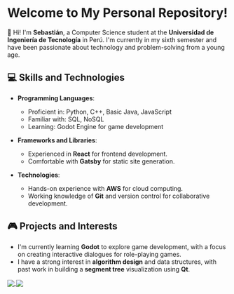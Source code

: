 # Welcome to My Personal Repository!

👋 Hi! I'm **Sebastián**, a Computer Science student at the **Universidad de Ingeniería de Tecnología** in Perú. I'm currently in my sixth semester and have been passionate about technology and problem-solving from a young age. 

## 💻 Skills and Technologies

- **Programming Languages**: 
  - Proficient in: Python, C++, Basic Java, JavaScript
  - Familiar with: SQL, NoSQL
  - Learning: Godot Engine for game development

- **Frameworks and Libraries**:
  - Experienced in **React** for frontend development.
  - Comfortable with **Gatsby** for static site generation.
  
- **Technologies**:
  - Hands-on experience with **AWS** for cloud computing.
  - Working knowledge of **Git** and version control for collaborative development.

## 🎮 Projects and Interests

- I'm currently learning **Godot** to explore game development, with a focus on creating interactive dialogues for role-playing games.
- I have a strong interest in **algorithm design** and data structures, with past work in building a **segment tree** visualization using **Qt**.

<a href="https://github.com/Urbisin">
  <img align="center" src="https://github-readme-stats.vercel.app/api/top-langs/?username=JustMaykol&title_color=ffffff&text_color=c9cacc&icon_color=2bbc8a&bg_color=1d1f21"/>
</a>

<a href="https://github.com/Urbisin">
  <img align="center" src="https://github-readme-stats.vercel.app/api?username=JustMaykol&show_icons=true&line_height=27&count_private=true&title_color=ffffff&text_color=c9cacc&icon_color=2bbc8a&bg_color=1d1f21"/>
</a>

